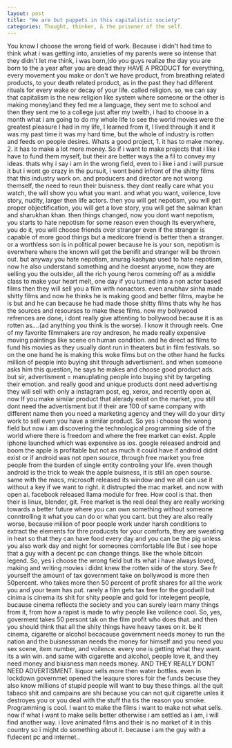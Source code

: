 ```yaml
---
layout: post
title: "We are but puppets in this capitalistic society"
categories: Thought, thinker, & the prisoner of the self.
---
```

You know I choose the wrong field of work. Because i didn't had time to think what i was getting into, anxieties of my parents were so intense that they didn't let me think, i was born,(do you guys realize the day you are born to the a year after you are dead they HAVE A PRODUCT for everything, every movement you make or don't we have product, from breathing related products, to your death related product, as in the past they had different rituals for every wake or decay of your life. called religion. so, we can say that capitalism is the new religion like system where someone or the other is making money)and they fed me a language, they sent me to school and then they sent me to a college just after my twelth, i had to choose in a month what i am going to do my whole life to see the world movies were the greatest pleasure I had in my life, I learned from it, I lived through it and it was my past time it was my hard time, but the whole of industry is rotten and feeds on people desires. Whats a good project, 1. it has to make money. 2. it has to make a lot more money. So if i want to make projects that i like i have to fund them myself, but their are better ways the a fil to convey my ideas. thats why i say i am in the wrong field, even to i like i and i will pursue it but i wont go crazy in the pursuit, i wont bend infront of the shitty films that this industry work on. and producers and director are not wrong themself, the need to reun their buisness. they dont really care what you watch, the will show you what you want. and what you want, voilence, love story, nudity, larger then life actors. then you will get nepotism, you will get proper objectification, you will get a love story, you will get the salman khan and sharukhan khan. then things changed, now you dont want nepotism, you starts to hate nepotism for some reason even though its everywhere, you do it, you will choose friends over stranger even if the stranger is capable of more good things but a medicore friend is better then a stranger. or a worthless son is in political power because he is your son, nepotism is everwhere where the known will get the benifit and stranger will be thrown out. but anyway you hate nepotism, anurag kashyap used to hate nepotism, now he also understand something and he doesnt anyome, now they are selling you the outsider, all the rich young heros comming off as a middle class to make your heart melt, one day if you turned into a non actor based films then they will sell you a film with nonactors. even anubhav sinha made shitty films and now he thinks he is making good and better films, maybe he is but and he can because he had made those shitty films thats why he has the sources and resourses to make these films. now my bollywood refrences are done, i dont really give attenting to bollywood because it is as rotten as....(ad anything you think is the worse). I know it through reels. One of my favorite filmmakers are roy andreson, he made really expensive moving paintings like scene on human condition. and he direct ad films to fund his movies as they usually dont run in theaters but in film festivals. so on the one hand he is making this woke films but on the other hand he fucks million of people into buying shit through advertisment. and when someone asks him this question, he says he makes and choose good product ads. but sir, advertisment = manuplating people into buying shit by targeting their emotion. and really good and unique products dont need advertising they will sell with only a instagram post, eg, xerox, and recently open ai, now If you make similar product that alerady exist on the market, you still dont need the advertisment but if their are 100 of same company with different name then you need a marketing agency and they will do your dirty work to sell even you have a similar product.
So yes i choose the wrong field but now i am discovering the technological programming side of the world where there is freedom and where the free market can exist. Apple iphone launched which was expensive as ios. google released android and boom the apple is profitable but not as much it could have if android didnt exist or if android was not open source, through free market you free people from the burden of single entity controling your life. even though android is the trick to weak the apple buisness, it is still an open sourse. same with the macs, microsoft released its window and we all can use it without a key if we want to right. it distrupted the mac market. and now with open ai. facebook released llama module for free. How cool is that. then their is linux, blender, git. Free market is the real deal they are really working towards a better future where you can own something without someone conntrolling it what you can do or what you cant. but they are also really worse, because million of poor people work under harsh conditions to extract the elements for thre producsts for your comforts, they are sweating in heat so that they can have food every day and you can be the pig unless you also work day and night for someones comfortable life But i see hope that a guy with a decent pc can change things. like the whole bitcoin legend. So, yes i choose the wrong field but its what i have always loved, making and writing movies i didnt knew the rotten side of the story. See fr yourself the amount of tax government take on bollywood is more then 50percent. who takes more then 50 percent of profit shares for all the work you and your team has put. rarely a film gets tax free for the goodwill but cinima is cinema its shit for shity people and gold for intelegent people, bucause cinema reflects the society and you can surely learn many things from it, from how a rapist is made to why people like voilence cool. So, yes, goverment takes 50 persont tak on the film profit who does that. and then you should think that all the shity things have heavy taxes on it. be it cinema, cigarette or alcohol becacause government needs money to run the nation and the buisnessman needs the money for himself and you need you sex scene, item number, and voilence. every one is getting what they want. its a win win. and same with cigarette and alcohol, people love it, and they need money and biuisness man needs money. AND THEY REALLY DONT NEED ADVERTISMENT. liiquor sells more then water bottles. even in lockdown governmet opened the leaqure stores foir the funds becuse they also know millions of stupid people will want to buy these things. all the quit tabaco shit and campains are shi because you can not quit cigarette unles it destroyes you or you deal with the stuff tha tis the reason you smoke. Programming is cool. I want to make the films i want to make not what sells. now if what i want to make sells better otherwise i am settled as i am, i will find another way. i love animated films and their is no market of it in this country so i might do something about it. because i am the guy with a f\decent pc and internet..